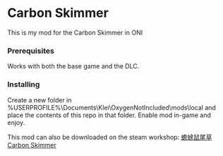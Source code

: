 # Carbon Skimmer

This is my mod for the Carbon Skimmer in ONI

### Prerequisites

Works with both the base game and the DLC.

### Installing

Create a new folder in %USERPROFILE%\Documents\Klei\OxygenNotIncluded\mods\local and place the contents of this repo in that folder. Enable mod in-game and enjoy.

This mod can also be downloaded on the steam workshop: [蟾蜍鼠尾草 Carbon Skimmer](https://steamcommunity.com/sharedfiles/filedetails/?id=2845278436)

